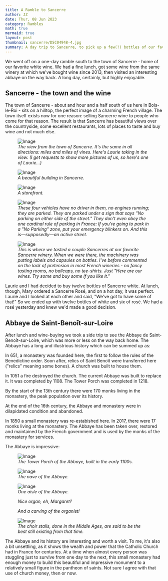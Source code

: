 ```yaml
---
title: A Ramble to Sancerre
author: JZ
date: Thur, 08 Jun 2023
category: Rambles
math: true
mermaid: true
layout: post
thumbnail: sancerre/DSC04948-4.jpg
summary: A day trip to Sancerre, to pick up a few(?) bottles of our favorite white wine.
---
```

We went off on a one-day ramble south to the town of Sancerre - home of our favorite white wine. We had a fine lunch, got some wine from the same winery at which we've bought wine since 2013, then visited an interesting abbaye on the way back. A long day, certainly, but highly enjoyable.

<h2>Sancerre - the town and the wine</h2>
The town of Sancerre - about and hour and a half south of us here in Bois-le-Roi - sits on a hilltop, the perfect image of a charming French village. The town itself exists now for one reason: selling Sancerre wine to people who come for that reason. The result is that Sancerre has beautiful views over the countryside, some excellent restaurants, lots of places to taste and buy wine and not much else. 

<figure>
	<img class = "landscape"  src="{{ "sancerre/DSC04933-1.jpg" | prepend: site.imageurl | prepend: site.baseurl  }}" alt="Image" />
	<figcaption><em>The view from the town of Sancerre. It's the same in all directions: miles and miles of vines. Here's Laurie taking in the view. (I get requests to show more pictures of us, so here's one of Laurie...)</em></figcaption>
</figure>
<figure >
	<img src="{{ "sancerre/DSC04945-3.jpg" | prepend: site.imageurl | prepend: site.baseurl  }}" alt="Image" />
	<figcaption><em>A beautiful building in Sancerre.</em></figcaption>
</figure>
<figure >
	<img class = "landscape"  src="{{ "sancerre/DSC04948-4.jpg" | prepend: site.imageurl | prepend: site.baseurl  }}" alt="Image" />
	<figcaption><em>A storefront.</em></figcaption>
</figure>
<figure>
	<img  class = "landscape" src="{{ "sancerre/DSC04941-2.jpg" | prepend: site.imageurl | prepend: site.baseurl  }}" alt="Image" />
	<figcaption><em>These four vehicles have no driver in them, no engines running; they are parked. They are parked under a sign that says "No parking on either side of the street." They don't even obey the one cardinal rule of parking in France: If you're going to park in a "No Parking" zone, put your emergency blinkers on. And this is&mdash;supposedly&mdash;an active street.</em></figcaption>
</figure>
<figure>
	<img class = "landscape"  src="{{ "sancerre/DSC04956-5.jpg" | prepend: site.imageurl | prepend: site.baseurl  }}" alt="Image" />
	<figcaption><em>This is where we tasted a couple Sancerres at our favorite Sancerre winery. When we were there, the machinery was putting labels and capsules on bottles. I've before commented on the lack of pretension in most French wineries - no fancy tasting rooms, no ballcaps, no tee-shirts. Just "Here are our wines. Try some and buy some if you like it."</em></figcaption>

</figure>

Laurie and I had decided to buy twelve bottles of Sancerre white. At lunch, though, Mary ordered a Sancerre Rosé, and on a hot day, it was perfect. Laurie and I looked at each other and said, "We've got to have some of that!" So we ended up with twelve bottles of white and six of rosé. We had a rosé yesterday and knew we'd made a good decision.

<h2>Abbaye de Saint-Benoît-sur-Loire</h2>
After lunch and wine-buying we took a side trip to see the Abbaye de Saint-Benoît-sur-Loire, which was more or less on the way back home. The Abbaye has a long and illustrious history which can be summed up as:

In 651, a monastery was founded here, the first to follow the rules of the Benedictine order. Soon after, relics of Saint Benoît were transferred here ("relics" meaning some bones). A church was built to house them.

In 1051 a fire destroyed the church. The current Abbaye was built to replace it. It was completed by 1108. The Tower Porch was completed in 1218.

By the start of the 13th century there were 170 monks living in the monastery, the peak population over its history.

At the end of the 16th century, the Abbaye and monastery were in dilapidated condition and abandoned.

In 1850 a small monastery was re-estabished here. In 2017, there were 17 monks living at the monastery. The Abbaye has been taken over, restored and maintained by the French government and is used by the monks of the monastery for services.

The Abbaye is impressive:
<figure>
	<img src="{{ "sancerre/DSC04998-12.jpg" | prepend: site.imageurl | prepend: site.baseurl  }}" alt="Image" />
	<figcaption class="narrow" ><em>The Tower Porch of the Abbaye, built in the early 1100s.</em></figcaption>
</figure>
<figure>
	<img class="narrow"  src="{{ "sancerre/DSC04970-6.jpg" | prepend: site.imageurl | prepend: site.baseurl  }}" alt="Image" />
	<figcaption class="narrow" ><em>The nave of the Abbaye.</em></figcaption>
</figure>
<figure>
	<img src="{{ "sancerre/DSC04972-7.jpg" | prepend: site.imageurl | prepend: site.baseurl  }}" alt="Image" />
	<figcaption  class="narrow" ><em>One aisle of the Abbaye.</em></figcaption>
</figure>
<figure >
	<imgsrc="{{ "sancerre/DSC04976-8.jpg" | prepend: site.imageurl | prepend: site.baseurl  }}" alt="Image" />
	<figcaption  class="narrow" ><em>Nice organ, eh, Margaret?</em></figcaption>
</figure>
<figure >
	<imgsrc="{{ "sancerre/DSC04986-10.jpg" | prepend: site.imageurl | prepend: site.baseurl  }}" alt="Image" />
	<figcaption class="narrow"  ><em>And a carving of the organist!</em></figcaption>
</figure>
<figure >
	<img src="{{ "sancerre/DSC04984-9.jpg" | prepend: site.imageurl | prepend: site.baseurl  }}" alt="Image" />
	<figcaption><em>The choir stalls, done in the Middle Ages, are said to be the best still existing from that time.</em></figcaption>
</figure>

The Abbaye and its history are interesting and worth a visit. To me, it's also a bit unsettling, as it shows the wealth and power that the Catholic Church had in France for centuries. At a time when almost every person was stuggling just to survive from one day to the next, this small monastery had enough money to build this beautiful and impressive monument to a relatively small figure in the pantheon of saints. Not sure I agree with that use of church money, then or now.

